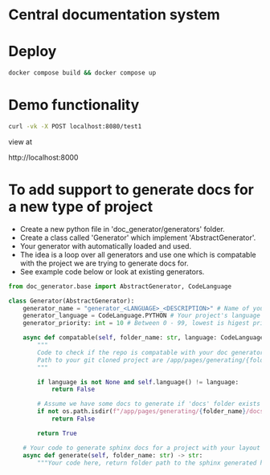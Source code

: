 # Central documentation system

# Deploy

```bash
docker compose build && docker compose up
```

# Demo functionality

```bash
curl -vk -X POST localhost:8080/test1
```
view at

http://localhost:8000

# To add support to generate docs for a new type of project

* Create a new python file in 'doc_generator/generators' folder.
* Create a class called 'Generator' which implement 'AbstractGenerator'.
* Your generator with automatically loaded and used.
* The idea is a loop over all generators and use one which is compatable with the project we are trying to generate docs for.
* See example code below or look at existing generators.

```python
from doc_generator.base import AbstractGenerator, CodeLanguage

class Generator(AbstractGenerator):
    generator_name = "generator_<LANGUAGE>_<DESCRIPTION>" # Name of your doc generator
    generator_language = CodeLanguage.PYTHON # Your project's language
    generator_priority: int = 10 # Between 0 - 99, lowest is higest priority

    async def compatable(self, folder_name: str, language: CodeLanguage | None) -> bool:
        """
        Code to check if the repo is compatable with your doc generator
        Path to your git cloned project are /app/pages/generating/{folder_name}
        """

        if language is not None and self.language() != language:
            return False

        # Assume we have some docs to generate if 'docs' folder exists
        if not os.path.isdir(f"/app/pages/generating/{folder_name}/docs"):
            return False

        return True

    # Your code to generate sphinx docs for a project with your layout
    async def generate(self, folder_name: str) -> str:
        """Your code here, return folder path to the sphinx generated html folder"""
```